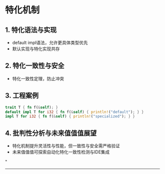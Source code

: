 ﻿# 特化机制

## 1. 特化语法与实现

- default impl语法，允许更具体类型优先
- 默认实现与特化实现共存

## 2. 特化一致性与安全

- 特化一致性定理，防止冲突

## 3. 工程案例

```rust
trait T { fn f(&self); }
default impl T for i32 { fn f(&self) { println!("default"); } }
impl T for i32 { fn f(&self) { println!("specialized"); } }
```

## 4. 批判性分析与未来值值值展望

- 特化机制提升灵活性与性能，但一致性与安全需严格验证
- 未来值值值可探索自动化特化一致性检测与IDE集成

"

---
